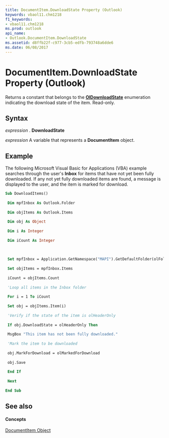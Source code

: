 ```yaml
---
title: DocumentItem.DownloadState Property (Outlook)
keywords: vbaol11.chm1218
f1_keywords:
- vbaol11.chm1218
ms.prod: outlook
api_name:
- Outlook.DocumentItem.DownloadState
ms.assetid: d8ffb22f-c977-3cb5-edfb-793748a6dde6
ms.date: 06/08/2017
---
```



# DocumentItem.DownloadState Property (Outlook)

Returns a constant that belongs to the **[OlDownloadState](oldownloadstate-enumeration-outlook.md)** enumeration indicating the download state of the item. Read-only.


## Syntax

 _expression_ . **DownloadState**

 _expression_ A variable that represents a **DocumentItem** object.


## Example

The following Microsoft Visual Basic for Applications (VBA) example searches through the user's **Inbox** for items that have not yet been fully downloaded. If any not yet fully downloaded items are found, a message is displayed to the user, and the item is marked for download.


```vb
Sub DownloadItems() 
 
 Dim mpfInbox As Outlook.Folder 
 
 Dim objItems As Outlook.Items 
 
 Dim obj As Object 
 
 Dim i As Integer 
 
 Dim iCount As Integer 
 
 
 
 Set mpfInbox = Application.GetNamespace("MAPI").GetDefaultFolder(olFolderInbox) 
 
 Set objItems = mpfInbox.Items 
 
 iCount = objItems.Count 
 
 'Loop all items in the Inbox folder 
 
 For i = 1 To iCount 
 
 Set obj = objItems.Item(i) 
 
 'Verify if the state of the item is olHeaderOnly 
 
 If obj.DownloadState = olHeaderOnly Then 
 
 MsgBox "This item has not been fully downloaded." 
 
 'Mark the item to be downloaded 
 
 obj.MarkForDownload = olMarkedForDownload 
 
 obj.Save 
 
 End If 
 
 Next 
 
End Sub
```


## See also


#### Concepts


[DocumentItem Object](documentitem-object-outlook.md)

